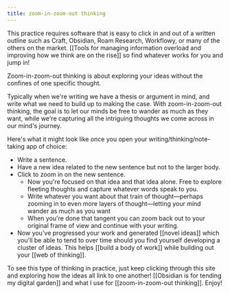 ```yaml
---
title: zoom-in-zoom-out thinking
---
```

This practice requires software that is easy to click in and out of a written outline such as Craft, Obsidian, Roam Research, Workflowy, or many of the others on the market. [[Tools for managing information overload and improving how we think are on the rise]] so find whatever works for you and jump in!

Zoom-in-zoom-out thinking is about exploring your ideas without the confines of one specific thought.

Typically when we're writing we have a thesis or argument in mind, and write what we need to build up to making the case. With zoom-in-zoom-out thinking, the goal is to let our minds be free to wander as much as they want, while we're capturing all the intriguing thoughts we come across in our mind's journey.

Here's what it might look like once you open your writing/thinking/note-taking app of choice:
- Write a sentence. 
- Have a new idea related to the new sentence but not to the larger body. 
- Click to zoom in on the new sentence. 
	- Now you're focused on that idea and that idea alone. Free to explore fleeting thoughts and capture whatever words speak to you.
	- Write whatever you want about that train of thought—perhaps zooming in to even more layers of thought—letting your mind wander as much as you want
	- When you're done that tangent you can zoom back out to your original frame of view and continue with your writing.
- Now you've progressed your work and generated [[novel ideas]] which you'll be able to tend to over time should you find yourself developing a cluster of ideas. This helps [[build a body of work]] while building out your [[web of thinking]].

To see this type of thinking in practice, just keep clicking through this site and exploring how the ideas all link to one another! [[Obsidian is for tending my digital garden]] and what I use for [[zoom-in-zoom-out thinking]]. Enjoy!